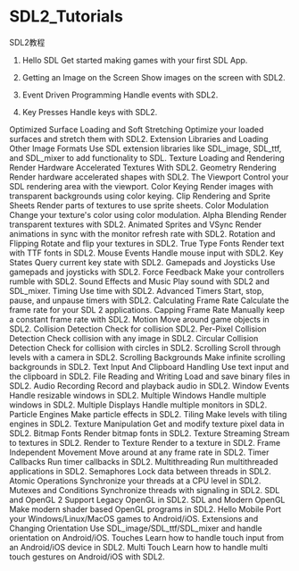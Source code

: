# SDL2_Tutorials
SDL2教程

1. Hello SDL
	Get started making games with your first SDL App.

2. Getting an Image on the Screen
	Show images on the screen with SDL2.

3. Event Driven Programming
	Handle events with SDL2.

4. Key Presses
	Handle keys with SDL2.

Optimized Surface Loading and Soft Stretching
	Optimize your loaded surfaces and stretch them with SDL2.
Extension Libraries and Loading Other Image Formats
	Use SDL extension libraries like SDL_image, SDL_ttf, and SDL_mixer to add functionality to SDL.
Texture Loading and Rendering
	Render Hardware Accelerated Textures With SDL2.
Geometry Rendering
	Render hardware accelerated shapes with SDL2.
The Viewport
	Control your SDL rendering area with the viewport.
Color Keying
	Render images with transparent backgrounds using color keying.
Clip Rendering and Sprite Sheets
	Render parts of textures to use sprite sheets.
Color Modulation
	Change your texture's color using color modulation.
Alpha Blending
	Render transparent textures with SDL2.
Animated Sprites and VSync
	Render animations in sync with the monitor refresh rate with SDL2.
Rotation and Flipping
	Rotate and flip your textures in SDL2.
True Type Fonts
	Render text with TTF fonts in SDL2.
Mouse Events
	Handle mouse input with SDL2.
Key States
	Query current key state with SDL2.
Gamepads and Joysticks
	Use gamepads and joysticks with SDL2.
Force Feedback
	Make your controllers rumble with SDL2.
Sound Effects and Music
	Play sound with SDL2 and SDL_mixer.
Timing
	Use time with SDL2.
Advanced Timers
	Start, stop, pause, and unpause timers with SDL2.
Calculating Frame Rate
	Calculate the frame rate for your SDL 2 applications.
Capping Frame Rate
	Manually keep a constant frame rate with SDL2.
Motion
	Move around game objects in SDL2.
Collision Detection
	Check for collision SDL2.
Per-Pixel Collision Detection
	Check collision with any image in SDL2.
Circular Collision Detection
	Check for collision with circles in SDL2.
Scrolling
	Scroll through levels with a camera in SDL2.
Scrolling Backgrounds
	Make infinite scrolling backgrounds in SDL2.
Text Input And Clipboard Handling
	Use text input and the clipboard in SDL2.
File Reading and Writing
	Load and save binary files in SDL2.
Audio Recording
	Record and playback audio in SDL2.
Window Events
	Handle resizable windows in SDL2.
Multiple Windows
	Handle multiple windows in SDL2.
Multiple Displays
	Handle multiple monitors in SDL2.
Particle Engines
	Make particle effects in SDL2.
Tiling
	Make levels with tiling engines in SDL2.
Texture Manipulation
	Get and modify texture pixel data in SDL2.
Bitmap Fonts
	Render bitmap fonts in SDL2.
Texture Streaming
	Stream to textures in SDL2.
Render to Texture
	Render to a texture in SDL2.
Frame Independent Movement
	Move around at any frame rate in SDL2.
Timer Callbacks
	Run timer callbacks in SDL2.
Multithreading
	Run multithreaded applications in SDL2.
Semaphores
	Lock data between threads in SDL2.
Atomic Operations
	Synchronize your threads at a CPU level in SDL2.
Mutexes and Conditions
	Synchronize threads with signaling in SDL2.
SDL and OpenGL 2
	Support Legacy OpenGL in SDL2.
SDL and Modern OpenGL
	Make modern shader based OpenGL programs in SDL2.
Hello Mobile
	Port your Windows/Linux/MacOS games to Android/iOS.
Extensions and Changing Orientation
	Use SDL_image/SDL_ttf/SDL_mixer and handle orientation on Android/iOS.
Touches
	Learn how to handle touch input from an Android/iOS device in SDL2.
Multi Touch
	Learn how to handle multi touch gestures on Android/iOS with SDL2. 
